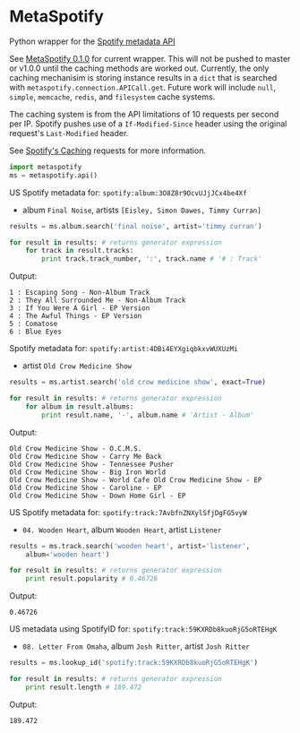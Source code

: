 MetaSpotify
===========
Python wrapper for the [Spotify metadata API][meta]

See [MetaSpotify 0.1.0][v010] for current wrapper. This will not be pushed to
master or v1.0.0 until the caching methods are worked out. Currently, the only
caching mechanisim is storing instance results in a `dict` that is searched with
`metaspotify.connection.APICall.get`. Future work will include `null`, `simple`,
`memcache`, `redis`, and `filesystem` cache systems.

The caching system is from the API limitations of 10 requests per second per IP.
Spotify pushes use of a `If-Modified-Since` header using the original request's
`Last-Modified` header.

See [Spotify's Caching][cache] requests for more information.

```python
import metaspotify
ms = metaspotify.api()
```

US Spotify metadata for: `spotify:album:3O8Z8r9OcvUJjJCx4be4Xf`
- album `Final Noise`, artists `[Eisley, Simon Dawes, Timmy Curran]`

```python
results = ms.album.search('final noise', artist='timmy curran')

for result in results: # returns generator expression
	for track in result.tracks:
		print track.track_number, ':', track.name # '# : Track'
```

Output:

```
1 : Escaping Song - Non-Album Track
2 : They All Surrounded Me - Non-Album Track
3 : If You Were A Girl - EP Version
4 : The Awful Things - EP Version
5 : Comatose
6 : Blue Eyes
```

Spotify metadata for: `spotify:artist:4DBi4EYXgiqbkxvWUXUzMi`
- artist `Old Crow Medicine Show`

```python
results = ms.artist.search('old crow medicine show', exact=True)

for result in results: # returns generator expression
	for album in result.albums:
		print result.name, '-', album.name # 'Artist - Album'
```

Output:

```
Old Crow Medicine Show - O.C.M.S.
Old Crow Medicine Show - Carry Me Back
Old Crow Medicine Show - Tennessee Pusher
Old Crow Medicine Show - Big Iron World
Old Crow Medicine Show - World Cafe Old Crow Medicine Show - EP
Old Crow Medicine Show - Caroline - EP
Old Crow Medicine Show - Down Home Girl - EP
```

US Spotify metadata for: `spotify:track:7AvbfnZNXylSfjDgFG5vyW`
- `04. Wooden Heart`, album `Wooden Heart`, artist `Listener`

```python
results = ms.track.search('wooden heart', artist='listener',
	album='wooden heart')

for result in results: # returns generator expression
	print result.popularity # 0.46726
```

Output:

```
0.46726
```

US metadata using SpotifyID for: `spotify:track:59KXRDb8kuoRjG5oRTEHgK`
- `08. Letter From Omaha`, album `Josh Ritter`, artist `Josh Ritter`

```python
results = ms.lookup_id('spotify:track:59KXRDb8kuoRjG5oRTEHgK')

for result in results: # returns generator expression
	print result.length # 189.472
```

Output:

```
189.472
```

[meta]: https://developer.spotify.com/technologies/web-api/
[v010]: https://github.com/bnlucas/python-metaspotify/tree/0.1.0
[cache]: https://developer.spotify.com/technologies/web-api/#caching